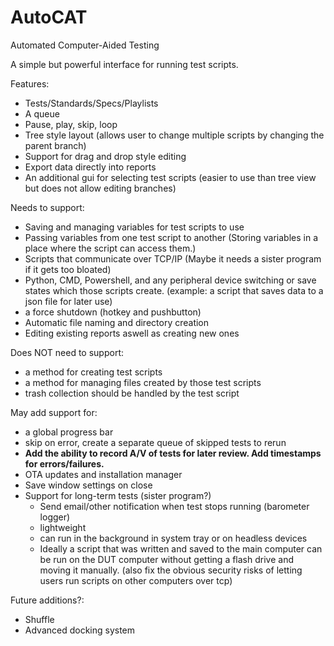 # AutoCAT

Automated Computer-Aided Testing

A simple but powerful interface for running test scripts.

Features:
- Tests/Standards/Specs/Playlists
- A queue
- Pause, play, skip, loop
- Tree style layout (allows user to change multiple scripts by changing the parent branch)
- Support for drag and drop style editing
- Export data directly into reports
- An additional gui for selecting test scripts (easier to use than tree view but does not allow editing branches)

Needs to support:
- Saving and managing variables for test scripts to use
- Passing variables from one test script to another (Storing variables in a place where the script can access them.)
- Scripts that communicate over TCP/IP (Maybe it needs a sister program if it gets too bloated)
- Python, CMD, Powershell, and any peripheral device switching or save states which those scripts create. 
  (example: a script that saves data to a json file for later use)
- a force shutdown (hotkey and pushbutton)
- Automatic file naming and directory creation
- Editing existing reports aswell as creating new ones

Does NOT need to support:
- a method for creating test scripts
- a method for managing files created by those test scripts
- trash collection should be handled by the test script

May add support for:
- a global progress bar
- skip on error, create a separate queue of skipped tests to rerun
- **Add the ability to record A/V of tests for later review. Add timestamps for errors/failures.**
- OTA updates and installation manager
- Save window settings on close
- Support for long-term tests (sister program?)
  - Send email/other notification when test stops running (barometer logger)
  - lightweight
  - can run in the background in system tray or on headless devices
  - Ideally a script that was written and saved to the main computer can be run on the DUT computer without getting a flash drive and moving it manually.
    (also fix the obvious security risks of letting users run scripts on other computers over tcp)
  
Future additions?:
- Shuffle
- Advanced docking system
